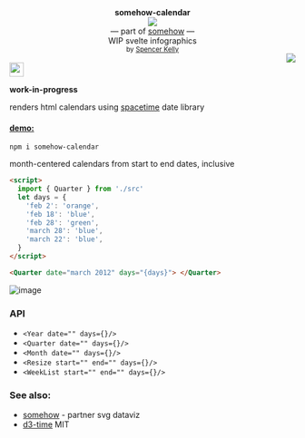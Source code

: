 <div align="center">
  <div><b>somehow-calendar</b></div>
  <img src="https://user-images.githubusercontent.com/399657/68222691-6597f180-ffb9-11e9-8a32-a7f38aa8bded.png"/>
  <div>— part of <a href="https://github.com/spencermountain/somehow">somehow</a> —</div>
  <div>WIP svelte infographics</div>
  <div align="center">
    <sub>
      by
      <a href="https://spencermounta.in/">Spencer Kelly</a> 
    </sub>
  </div>
</div>
<div align="right">
  <a href="https://npmjs.org/package/somehow-calendar">
    <img src="https://img.shields.io/npm/v/somehow-calendar.svg?style=flat-square" />
  </a>
</div>
<img height="25px" src="https://user-images.githubusercontent.com/399657/68221862-17ceb980-ffb8-11e9-87d4-7b30b6488f16.png"/>

**work-in-progress**

renders html calendars using [spacetime](https://github.com/spencermountain/spacetime) date library

<h4><a href="https://spencermounta.in/somehow-calendar/">demo:</a></h4>

`npm i somehow-calendar`

month-centered calendars from start to end dates, inclusive

```html
<script>
  import { Quarter } from './src'
  let days = {
    'feb 2': 'orange',
    'feb 18': 'blue',
    'feb 28': 'green',
    'march 28': 'blue',
    'march 22': 'blue',
  }
</script>

<Quarter date="march 2012" days="{days}"> </Quarter>
```

![image](https://user-images.githubusercontent.com/399657/109879024-101e3400-7c43-11eb-8e58-96b17596e2b4.png)

### API

- `<Year date="" days={}/>`
- `<Quarter date="" days={}/>`
- `<Month date="" days={}/>`
- `<Resize start="" end="" days={}/>`
- `<WeekList start="" end="" days={}/>`

### See also:

- [somehow](https://github.com/spencermountain/somehow) - partner svg dataviz
- [d3-time](https://github.com/d3/d3-time)
  MIT
